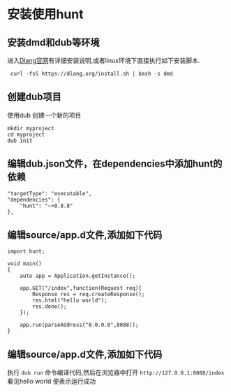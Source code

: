 安装使用hunt
=====

安装dmd和dub等环境
-----

进入[Dlang官网](http://dlang.org/download.html)有详细安装说明,或者linux环境下直接执行如下安装脚本.

` curl -fsS https://dlang.org/install.sh | bash -s dmd`

创建dub项目
-----

使用dub 创建一个新的项目
```
mkdir myproject
cd myproject
dub init
```

编辑dub.json文件，在dependencies中添加hunt的依赖
-----
```
"targetType": "executable",
"dependencies": {
	"hunt": "~>0.8.8"					    
},
```

编辑source/app.d文件,添加如下代码
-----

```
import hunt;

void main()
{
	auto app = Application.getInstance();

	app.GET("/index",function(Request req){
		Response res = req.createResponse();
		res.html("hello world");
		res.done();
	});
			    
	app.run(parseAddress("0.0.0.0",8088));
}
```

编辑source/app.d文件,添加如下代码
-----

执行 `dub run` 命令编译代码,然后在浏览器中打开 `http://127.0.0.1:8088/index` 看见hello world 便表示运行成功


